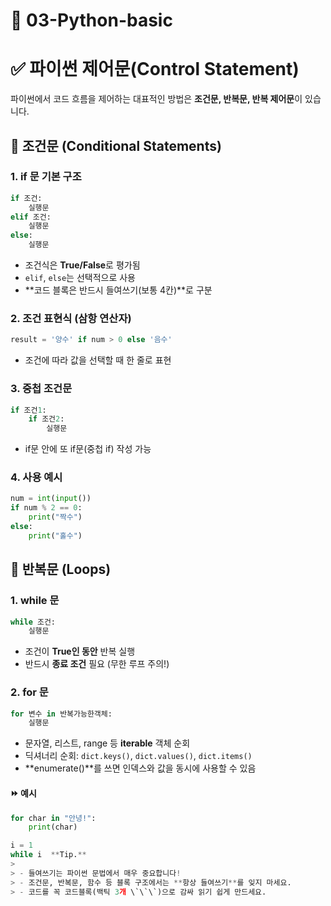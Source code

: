 # 🎯 03-Python-basic

# ✅ 파이썬 제어문(Control Statement)

파이썬에서 코드 흐름을 제어하는 대표적인 방법은 **조건문, 반복문, 반복 제어문**이 있습니다.

## 🔹 조건문 (Conditional Statements)

### 1. if 문 기본 구조
```python
if 조건:
    실행문
elif 조건:
    실행문
else:
    실행문
```
- 조건식은 **True/False**로 평가됨  
- `elif`, `else`는 선택적으로 사용  
- **코드 블록은 반드시 들여쓰기(보통 4칸)**로 구분

### 2. 조건 표현식 (삼항 연산자)
```python
result = '양수' if num > 0 else '음수'
```
- 조건에 따라 값을 선택할 때 한 줄로 표현

### 3. 중첩 조건문
```python
if 조건1:
    if 조건2:
        실행문
```
- if문 안에 또 if문(중첩 if) 작성 가능

### 4. 사용 예시
```python
num = int(input())
if num % 2 == 0:
    print("짝수")
else:
    print("홀수")
```

## 🔹 반복문 (Loops)

### 1. while 문
```python
while 조건:
    실행문
```
- 조건이 **True인 동안** 반복 실행  
- 반드시 **종료 조건** 필요 (무한 루프 주의!)

### 2. for 문
```python
for 변수 in 반복가능한객체:
    실행문
```
- 문자열, 리스트, range 등 **iterable** 객체 순회  
- 딕셔너리 순회: `dict.keys()`, `dict.values()`, `dict.items()`
- **enumerate()**를 쓰면 인덱스와 값을 동시에 사용할 수 있음

#### ⏩ 예시
```python
for char in "안녕!":
    print(char)

i = 1
while i  **Tip.**  
>  
> - 들여쓰기는 파이썬 문법에서 매우 중요합니다!  
> - 조건문, 반복문, 함수 등 블록 구조에서는 **항상 들여쓰기**를 잊지 마세요.
> - 코드를 꼭 코드블록(백틱 3개 \`\`\`)으로 감싸 읽기 쉽게 만드세요.

